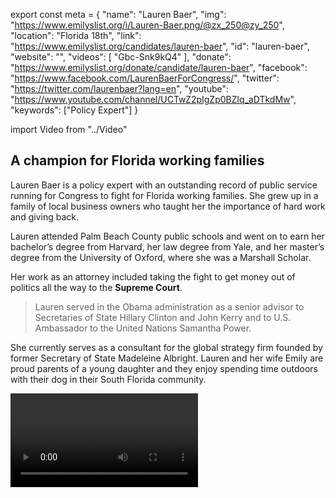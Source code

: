 export const meta = {
  "name": "Lauren Baer",
  "img": "https://www.emilyslist.org/i/Lauren-Baer.png/@zx_250@zy_250",
  "location": "Florida 18th",
  "link": "https://www.emilyslist.org/candidates/lauren-baer",
  "id": "lauren-baer",
  "website": "",
  "videos": [
    "Gbc-Snk9kQ4"
  ],
  "donate": "https://www.emilyslist.org/donate/candidate/lauren-baer",
  "facebook": "https://www.facebook.com/LaurenBaerForCongress/",
  "twitter": "https://twitter.com/laurenbaer?lang=en",
  "youtube": "https://www.youtube.com/channel/UCTwZ2pIgZp0BZlq_aDTkdMw",
  "keywords": ["Policy Expert"]
}

import Video from "../Video"

## A champion for Florida working families

Lauren Baer is a policy expert with an outstanding record of public service running for Congress to fight for Florida working families. She grew up in a family of local business owners who taught her the importance of hard work and giving back.

Lauren attended Palm Beach County public schools and went on to earn her bachelor’s degree from Harvard, her law degree from Yale, and her master’s degree from the University of Oxford, where she was a Marshall Scholar.

Her work as an attorney included taking the fight to get money out of politics all the way to the **Supreme Court**.

> Lauren served in the Obama administration as a senior advisor to Secretaries of State Hillary Clinton and John Kerry and to U.S. Ambassador to the United Nations Samantha Power.

She currently serves as a consultant for the global strategy firm founded by former Secretary of State Madeleine Albright. Lauren and her wife Emily are proud parents of a young daughter and they enjoy spending time outdoors with their dog in their South Florida community.

<Video id="Gbc-Snk9kQ4" />


## A proven leader fighting to expand economic opportunity

Lauren is running for Congress to expand economic opportunity by fighting to create jobs, raise wages, and encourage entrepreneurship. “Growing up in a family business where we sold furniture for a living taught me that we are all better off when we are all better off, and that our economy should be strong but also equitable,” she has said. “I’ll be a champion for workers, small business owners, and everyone striving to make ends meet, because every person deserves a fair shot.” Lauren is dedicated to making Florida a hub for new industries, like solar energy, and a place where small businesses can thrive.

She is also a powerful advocate for expanding access to quality health care at a time when Republicans are desperate to undo the progress we’ve worked so hard to make. This fight is deeply personal for Lauren, whose mother has been chronically ill for more than 20 years after a serious accident changed their lives forever. She finds inspiration in her mother’s strength. “We want quality, affordable health care,” she has said. “We want good public schools, a clean environment.

This campaign is about families, the same people I grew up with here. All they ask for is somebody who actually listens.” When elected, Lauren will give Palm Beach County and Treasure Coast families a new voice in Congress.

## An opportunity to flip a seat from red to blue

Lauren is running in Florida’s 18th Congressional District and challenging Republican incumbent Congressman Brian Mast, whose reliable vote for the GOP's disastrous agenda has hurt the working families he was elected to serve. Our path to taking back the House runs right through this swing district, and Lauren has what it takes to win.

The contrast is stark and the choice is clear, but Mast’s allies will do everything they can to keep this seat — and Congress — under Republican control. Let’s show Lauren the full support of the EMILY’s List community and help elect this champion for Florida working families to Congress — and let’s take back the House.
